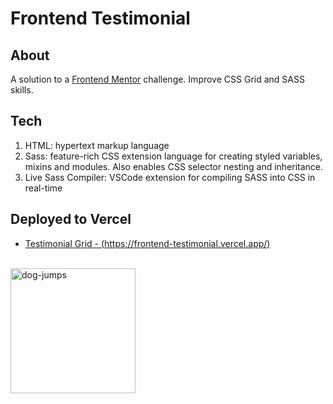 # Frontend Testimonial
## About
A solution to a [Frontend Mentor](https://www.frontendmentor.io/) challenge. Improve CSS Grid and SASS skills. 


## Tech
1. HTML: hypertext markup language
1. Sass: feature-rich CSS extension language for creating styled variables, mixins and modules. Also enables CSS selector nesting and inheritance.
1. Live Sass Compiler: VSCode extension for compiling SASS into CSS in real-time 

## Deployed to Vercel

* [Testimonial Grid - (https://frontend-testimonial.vercel.app/)](https://frontend-testimonial.vercel.app/)

<br/>

<img src="https://media.giphy.com/media/13t8qWO16fHw9W/giphy.gif" alt='dog-jumps' style="height: 200px"/>

